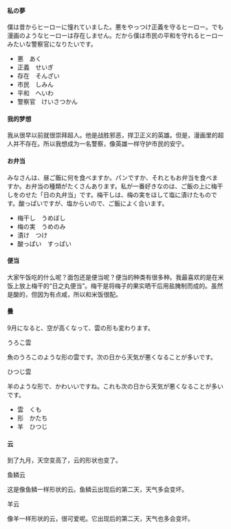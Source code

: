 #### 私の夢

僕は昔からヒーローに憧れていました。悪をやっつけ正義を守るヒーロー。でも漫画のようなヒーローは存在しません。だから僕は市民の平和を守れるヒーローみたいな警察官になりたいです。

* 悪　あく
* 正義　せいぎ
* 存在　そんざい
* 市民　しみん
* 平和　へいわ
* 警察官　けいさつかん

#### 我的梦想

我从很早以前就很崇拜超人。他是战胜邪恶，捍卫正义的英雄。但是，漫画里的超人并不存在。所以我想成为一名警察，像英雄一样守护市民的安宁。

#### お弁当

みなさんは、昼ご飯に何を食べますか。パンですか、それともお弁当を食べますか。お弁当の種類がたくさんあります。私が一番好きなのは、ご飯の上に梅干しをのせた「日の丸弁当」です。梅干しは、梅の実をほして塩に漬けたものです。酸っぱいですが、塩からいので、ご飯によく合います。

* 梅干し　うめぼし
* 梅の実　うめのみ
* 漬け　つけ
* 酸っぱい　すっぱい

#### 便当

大家午饭吃的什么呢？面包还是便当呢？便当的种类有很多种。我最喜欢的是在米饭上放上梅干的“日之丸便当”。梅干是将梅子的果实晒干后用盐腌制而成的。虽然是酸的，但因为有点咸，所以和米饭很配。

#### 曇

9月になると、空が高くなって、雲の形も変わります。

うろこ雲

魚のうろこのような形の雲です。次の日から天気が悪くなることが多いです。

ひつじ雲

羊のような形で、かわいいですね。これも次の日から天気が悪くなることが多いです。

* 雲　くも
* 形　かたち
* 羊　ひつじ

#### 云

到了九月，天空变高了，云的形状也变了。

鱼鳞云

这是像鱼鳞一样形状的云。鱼鳞云出现后的第二天，天气多会变坏。

羊云

像羊一样形状的云，很可爱呢。它出现后的第二天，天气也多会变坏。
